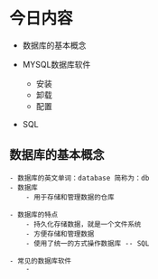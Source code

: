 # 今日内容

- 数据库的基本概念

- MYSQL数据库软件
    - 安装
    - 卸载
    - 配置
    
- SQL

## 数据库的基本概念
    - 数据库的英文单词：database 简称为：db
    - 数据库
        - 用于存储和管理数据的仓库
    
    - 数据库的特点
        - 持久化存储数据，就是一个文件系统
        - 方便存储和管理数据
        - 使用了统一的方式操作数据库 -- SQL
        
    - 常见的数据库软件
        - 
        